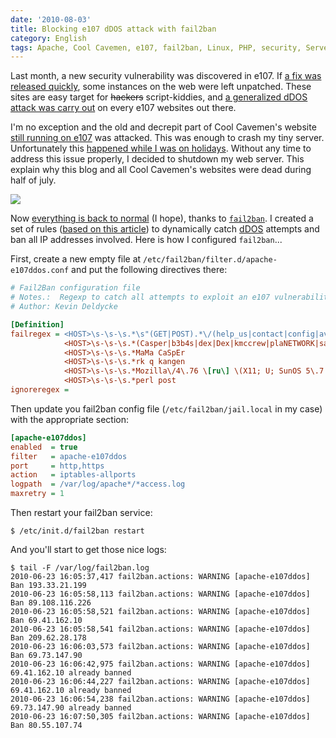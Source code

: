 ```yaml
---
date: '2010-08-03'
title: Blocking e107 dDOS attack with fail2ban
category: English
tags: Apache, Cool Cavemen, e107, fail2ban, Linux, PHP, security, Server, Web, Regular expression
---
```


Last month, a new security vulnerability was discovered in e107. If [a fix was
released quickly](https://e107.org/comment.php?comment.news.867), some instances
on the web were left unpatched. These sites are easy target for
<strike>hackers</strike> script-kiddies, and [a generalized dDOS attack was
carry out](https://e107.org/comment.php?comment.news.868) on every e107 websites
out there.

I'm no exception and the old and decrepit part of Cool Cavemen's website [still
running on
e107](https://web.archive.org/web/20110418072200/https://coolcavemen.com/e107_plugins/forum/forum_viewforum.php?3)
was attacked. This was enough to crash my tiny server. Unfortunately this
[happened while I was on
holidays](https://twitter.com/kdeldycke/status/17728248113). Without any time to
address this issue properly, I decided to shutdown my web server. This explain
why this blog and all Cool Cavemen's websites were dead during half of july.

![]({attach}munin-fail2ban-jails-weekly-stats.png)

Now [everything is back to
normal](https://twitter.com/kdeldycke/status/19250530728) (I hope), thanks to
[`fail2ban`](https://www.fail2ban.org). I created a set of rules ([based on this
article](https://eromang.zataz.com/2010/07/13/byroenet-casper-bot-search-e107-rce-scanner/))
to dynamically catch
[dDOS](https://en.wikipedia.org/wiki/Denial-of-service_attack) attempts and ban
all IP addresses involved. Here is how I configured `fail2ban`...

First, create a new empty file at `/etc/fail2ban/filter.d/apache-e107ddos.conf`
and put the following directives there:

```ini
# Fail2Ban configuration file
# Notes.:  Regexp to catch all attempts to exploit an e107 vulnerability.
# Author: Kevin Deldycke

[Definition]
failregex = <HOST>\s-\s-\s.*\s"(GET|POST).*\/(help_us|contact|config|avd_start|\*)\.php
            <HOST>\s-\s-\s.*(Casper|b3b4s|dex|Dex|kmccrew|plaNETWORK|sasqia|sledink|indocom) Bot Search
            <HOST>\s-\s-\s.*MaMa CaSpEr
            <HOST>\s-\s-\s.*rk q kangen
            <HOST>\s-\s-\s.*Mozilla\/4\.76 \[ru\] \(X11; U; SunOS 5\.7 sun4u\)
            <HOST>\s-\s-\s.*perl post
ignoreregex =
```

Then update you fail2ban config file (`/etc/fail2ban/jail.local` in my case)
with the appropriate section:

```ini
[apache-e107ddos]
enabled  = true
filter   = apache-e107ddos
port     = http,https
action   = iptables-allports
logpath  = /var/log/apache*/*access.log
maxretry = 1
```

Then restart your fail2ban service:

```shell-session
$ /etc/init.d/fail2ban restart
```

And you'll start to get those nice logs:

```shell-session
$ tail -F /var/log/fail2ban.log
2010-06-23 16:05:37,417 fail2ban.actions: WARNING [apache-e107ddos] Ban 193.33.21.199
2010-06-23 16:05:58,113 fail2ban.actions: WARNING [apache-e107ddos] Ban 89.108.116.226
2010-06-23 16:05:58,521 fail2ban.actions: WARNING [apache-e107ddos] Ban 69.41.162.10
2010-06-23 16:05:58,541 fail2ban.actions: WARNING [apache-e107ddos] Ban 209.62.28.178
2010-06-23 16:06:03,573 fail2ban.actions: WARNING [apache-e107ddos] Ban 69.73.147.90
2010-06-23 16:06:42,975 fail2ban.actions: WARNING [apache-e107ddos] 69.41.162.10 already banned
2010-06-23 16:06:44,227 fail2ban.actions: WARNING [apache-e107ddos] 69.41.162.10 already banned
2010-06-23 16:06:54,238 fail2ban.actions: WARNING [apache-e107ddos] 69.73.147.90 already banned
2010-06-23 16:07:50,305 fail2ban.actions: WARNING [apache-e107ddos] Ban 80.55.107.74
```
